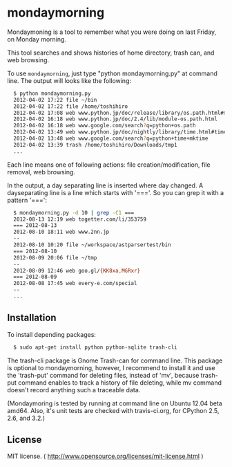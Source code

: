 # mondaymorning

Mondaymoning is a tool to remember what you were doing on last Friday, on Monday morning.

This tool searches and shows histories of home directory, trash can, and web browsing.

To use `mondaymorning`, just type "python mondaymorning.py" at command line.
The output will looks like the following:

```bash
  $ python mondaymorning.py
  2012-04-02 17:22 file ~/bin
  2012-04-02 17:22 file /home/toshihiro
  2012-04-02 17:08 web www.python.jp/doc/release/library/os.path.html#module-os.path
  2012-04-02 16:18 web www.python.jp/doc/2.4/lib/module-os.path.html
  2012-04-02 16:18 web www.google.com/search?q=python+os.path
  2012-04-02 13:49 web www.python.jp/doc/nightly/library/time.html#time.mktime
  2012-04-02 13:48 web www.google.com/search?q=python+time+mktime
  2012-04-02 13:39 trash /home/toshihiro/Downloads/tmp1
  ...
```

Each line means one of following actions: file creation/modification, file removal, web browsing.

In the output, a day separating line is inserted where day changed.
A dayseparating line is a line which starts with '==='. So you can grep it with a pattern '===':

```bash
  $ mondaymorning.py -d 10 | grep -C1 ===
  2012-08-13 12:19 web togetter.com/li/353759
  === 2012-08-13
  2012-08-10 18:11 web www.2nn.jp
  --
  2012-08-10 10:20 file ~/workspace/astparsertest/bin
  === 2012-08-10
  2012-08-09 20:06 file ~/tmp
  --
  2012-08-09 12:46 web goo.gl/{KK8xa,MGRxr}
  === 2012-08-09
  2012-08-08 17:45 web every-e.com/special
  --
  ...
```

## Installation

To install depending packages:

```bash
  $ sudo apt-get install python python-sqlite trash-cli
```

The trash-cli package is Gnome Trash-can for command line.
This package is optional to mondaymorning, however, 
I recommend to install it and use the 'trash-put' command for deleting files, instead of 'mv',
because trash-put command enables to track a history of file deleting, while
mv command doesn't record anything such a traceable data.

(Mondaymoring is tested by running at command line on Ubuntu 12.04 beta amd64.
Also, it's unit tests are checked with travis-ci.org, for CPython 2.5, 2.6, and 3.2.)

## License

MIT license. ( http://www.opensource.org/licenses/mit-license.html )
